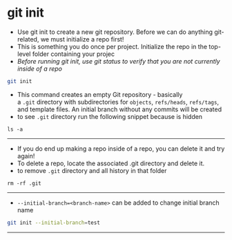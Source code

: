 # git init

- Use git init to create a new git repository. Before we can do anything git-related, we must initialize a repo first!
- This is something you do once per project. Initialize the repo in the top-level folder containing your projec
- _Before running git init, use git status to verify that you are not currently inside of a repo_

```bash
git init
```

- This command creates an empty Git repository - basically a `.git` directory with subdirectories for `objects`, `refs/heads`, `refs/tags`, and template files. An initial branch without any commits will be created
- to see `.git` directory run the following snippet because is hidden

```
ls -a
```

---

- If you do end up making a repo inside of a repo, you can delete it and try again!
- To delete a repo, locate the associated .git directory and delete it.
- to remove `.git` directory and all history in that folder

```
rm -rf .git
```

---

- `--initial-branch=<branch-name>` can be added to change initial branch name

```bash
git init --initial-branch=test
```

---
